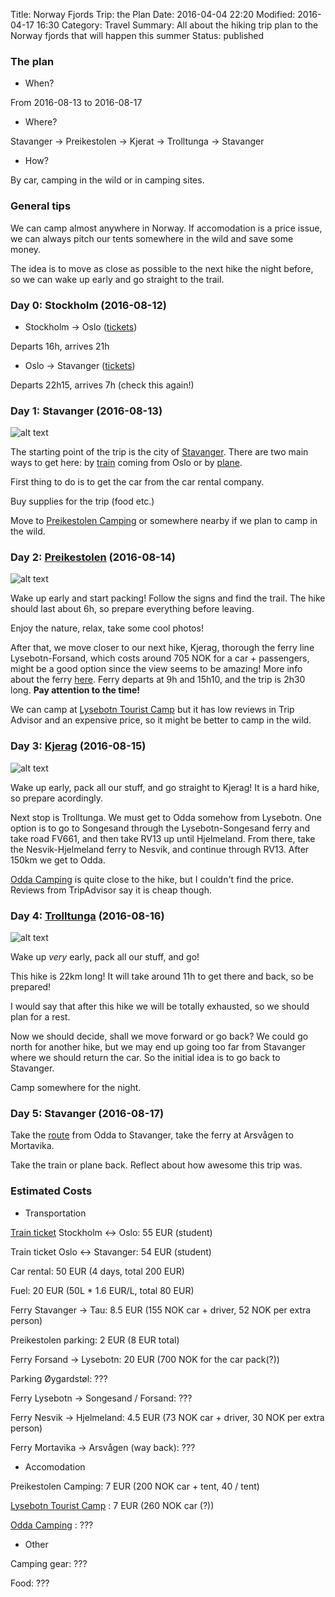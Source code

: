 Title: Norway Fjords Trip: the Plan
Date: 2016-04-04 22:20
Modified: 2016-04-17 16:30
Category: Travel
Summary: All about the hiking trip plan to the Norway fjords that will happen this summer
Status: published

### The plan

* When?

From 2016-08-13 to 2016-08-17

* Where?

Stavanger -> Preikestolen -> Kjerat -> Trolltunga -> Stavanger

* How?

By car, camping in the wild or in camping sites.


### General tips

We can camp almost anywhere in Norway. If accomodation is a price issue, we can always pitch our tents somewhere in the wild and save some money.

The idea is to move as close as possible to the next hike the night before, so we can wake up early and go straight to the trail.

### Day 0: Stockholm (2016-08-12)

* Stockholm -> Oslo ([tickets](https://www.sj.se/travel/booksearchlocation.form))

Departs 16h, arrives 21h

* Oslo -> Stavanger ([tickets](https://www.nsb.no/en/frontpage))

Departs 22h15, arrives 7h (check this again!)

### Day 1: Stavanger (2016-08-13)

![alt text][stavanger]

The starting point of the trip is the city of [Stavanger](https://goo.gl/maps/YFr8Fj3whop]). There are two main ways to get here: by [train](https://goo.gl/7xP6nc) coming from Oslo or by [plane](https://goo.gl/BHLNxd).

First thing to do is to get the car from the car rental company.

Buy supplies for the trip (food etc.)

Move to [Preikestolen Camping](http://goo.gl/gQcwmu) or somewhere nearby if we plan to camp in the wild.

### Day 2: [Preikestolen] (2016-08-14)

![alt text][preikestolen_img]

Wake up early and start packing! Follow the signs and find the trail. The hike should last about 6h, so prepare everything before leaving.

Enjoy the nature, relax, take some cool photos!

After that, we move closer to our next hike, Kjerag, thorough the ferry line Lysebotn-Forsand, which costs around 705 NOK for a car + passengers, might be a good option since the view seems to be amazing! More info about the ferry [here](https://goo.gl/Uw6M7Z). Ferry departs at 9h and 15h10, and the trip is 2h30 long. **Pay attention to the time!**

We can camp at [Lysebotn Tourist Camp] but it has low reviews in Trip Advisor and an expensive price, so it might be better to camp in the wild.

### Day 3: [Kjerag] (2016-08-15)

![alt text][kjerag_img]

Wake up early, pack all our stuff, and go straight to Kjerag! It is a hard hike, so prepare acordingly.

Next stop is Trolltunga. We must get to Odda somehow from Lysebotn. One option is to go to Songesand through the Lysebotn-Songesand ferry and take road FV661, and then take RV13 up until Hjelmeland. From there, take the Nesvik-Hjelmeland ferry to Nesvik, and continue through RV13. After 150km we get to Odda.

[Odda Camping] is quite close to the hike, but I couldn't find the price. Reviews from TripAdvisor say it is cheap though.

### Day 4: [Trolltunga] (2016-08-16)

![alt text][trolltunga_img]

Wake up *very* early, pack all our stuff, and go!

This hike is 22km long! It will take around 11h to get there and back, so be prepared!

I would say that after this hike we will be totally exhausted, so we should plan for a rest.

Now we should decide, shall we move forward or go back? We could go north for another hike, but we may end up going too far from Stavanger where we should return the car. So the initial idea is to go back to Stavanger.

Camp somewhere for the night.

### Day 5: Stavanger (2016-08-17)

Take the [route](https://goo.gl/maps/Rg8R8EN3Pu82) from Odda to Stavanger, take the ferry at Arsvågen to Mortavika.

Take the train or plane back. Reflect about how awesome this trip was.

### Estimated Costs

* Transportation

[Train ticket](https://www.sj.se/en/home.html#/tidtabell/Stockholm%2520C/Oslo%2520S/ToR/avgang/20160812-0600/avgang/20160817-1500/ST///0//) Stockholm <-> Oslo: 55 EUR (student)

Train ticket Oslo <-> Stavanger: 54 EUR (student)

Car rental: 50 EUR (4 days, total 200 EUR)

Fuel: 20 EUR (50L * 1.6 EUR/L, total 80 EUR)

Ferry Stavanger -> Tau: 8.5 EUR (155 NOK car + driver, 52 NOK per extra person)

Preikestolen parking: 2 EUR (8 EUR total)

Ferry Forsand -> Lysebotn: 20 EUR (700 NOK for the car pack(?))

Parking Øygardstøl: ???

Ferry Lysebotn -> Songesand / Forsand: ???

Ferry Nesvik -> Hjelmeland: 4.5 EUR (73 NOK car + driver, 30 NOK per extra person)

Ferry Mortavika -> Arsvågen (way back): ???

* Accomodation

Preikestolen Camping: 7 EUR (200 NOK car + tent, 40 / tent)

[Lysebotn Tourist Camp] : 7 EUR (260 NOK car (?))

[Odda Camping] : ???

* Other

Camping gear: ???

Food: ???



[stavanger]: {filename}/images/stavanger.jpg "Stavanger"
[preikestolen_img]: {filename}/images/preikestolen.jpg "Preikestolen"
[Preikestolen]: http://www.visitnorway.com/listings/hike-to-preikestolen-%28pulpit-rock%29/8904/
[kjerag_img]: {filename}/images/kjerag.png "Kjerag"
[Kjerag]: http://www.visitnorway.com/listings/kjerag-hike/12546/
[trolltunga_img]: {filename}/images/trolltunga.png "Trolltunga"
[Trolltunga]: http://www.visitnorway.com/listings/trolltunga/8625/
[link text itself]: http://www.reddit.com
[Lysebotn Tourist Camp]: https://www.tripadvisor.com/Hotel_Review-g1501063-d3229311-Reviews-Kjerag_Lysebotn_Camping_Resort-Lysebotn_Forsand_Municipality_Rogaland_Western_Norway.html
[Odda Camping]: http://www.visitnorway.com/listings/odda-camping/1285/